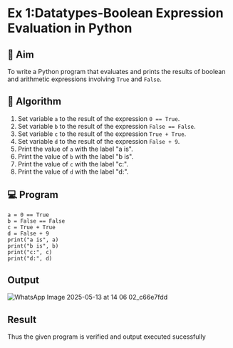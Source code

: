 
# Ex 1:Datatypes-Boolean Expression Evaluation in Python

## 🎯 Aim
To write a Python program that evaluates and prints the results of boolean and arithmetic expressions involving `True` and `False`.

## 🧠 Algorithm
1. Set variable `a` to the result of the expression `0 == True`.
2. Set variable `b` to the result of the expression `False == False`.
3. Set variable `c` to the result of the expression `True + True`.
4. Set variable `d` to the result of the expression `False + 9`.
5. Print the value of `a` with the label "a is".
6. Print the value of `b` with the label "b is".
7. Print the value of `c` with the label "c:".
8. Print the value of `d` with the label "d:".

## 💻 Program
```
a = 0 == True
b = False == False
c = True + True
d = False + 9
print("a is", a)
print("b is", b)
print("c:", c)
print("d:", d)
```
## Output
![WhatsApp Image 2025-05-13 at 14 06 02_c66e7fdd](https://github.com/user-attachments/assets/271d3399-afd1-4747-9acc-f6998b4b2e99)

## Result
Thus the given program is verified and output executed sucessfully

